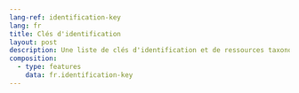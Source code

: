 ```yaml
---
lang-ref: identification-key
lang: fr
title: Clés d'identification
layout: post
description: Une liste de clés d'identification et de ressources taxonomiques pour les espèces antarctiques
composition:
  - type: features
    data: fr.identification-key
---
```

